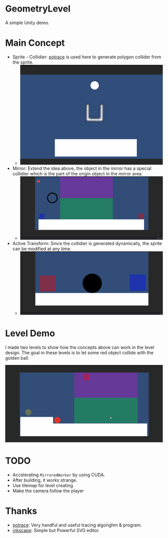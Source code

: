 # GeometryLevel
A simple Unity demo.

# Main Concept
* Sprite - Collidier: [potrace](http://potrace.sourceforge.net/#license) is used here to generate polygon collider from the sprite.
  * ![CatchBall](doc/CatchBall.gif)
* Mirror: Extend the idea above, the object in the mirror has a special collidier which is the part of the origin object in the mirror area.
  * ![EatBall](doc/EatBall.gif)
* Active Transform: Since the collidier is generated dynamically, the sprite can be modified at any time.
  * ![BallTrans](doc/BallTrans.gif)
  
# Level Demo
I made two levels to show how the concepts above can work in the level design. The goal in these levels is to let some red object collide with the golden ball.

![变形移动与镜像缺口](doc/变形移动与镜像缺口.gif)

# TODO
* Accelerating `MirroredWorker` by using CUDA.
* After building, it works strange.
* Use tilemap for level creating
* Make the camera follow the player

# Thanks
* [potrace](http://potrace.sourceforge.net/#license): Very handful and useful tracing algorighm & program.
* [inkscape](https://inkscape.org/): Simple but Powerful SVG editor.
